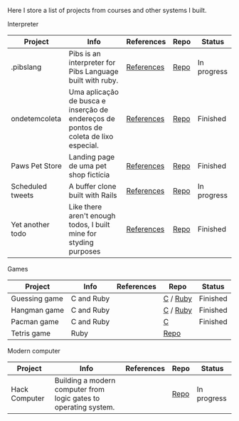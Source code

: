 Here I store a list of projects from courses and other systems I built.

Interpreter

| Project | Info | References | Repo | Status |
| -- | -- | -- | -- | -- |
| .pibslang | Pibs is an interpreter for Pibs Language built with ruby. | [References](https://github.com/biancaguzenski/learning-path/blob/master/references.md) | [Repo](https://github.com/biancaguzenski/pibs-lang) | In progress |
| ondetemcoleta | Uma aplicação de busca e inserção de endereços de pontos de coleta de lixo especial. | [References](https://github.com/biancaguzenski/learning-path/blob/master/references.md) | [Repo](https://github.com/biancaguzenski/pibs-lang) | Finished |
| Paws Pet Store | Landing page de uma pet shop fictícia | [References](https://github.com/biancaguzenski/learning-path/blob/master/references.md) | [Repo](https://github.com/biancaguzenski/paws-pet-store) | Finished |
| Scheduled tweets | A buffer clone built with Rails | [References](https://github.com/biancaguzenski/learning-path/blob/master/references.md) | [Repo](https://github.com/biancaguzenski/scheduled-tweets-app) | In progress |
| Yet another todo | Like there aren't enough todos, I built mine for styding purposes | [References](https://github.com/biancaguzenski/learning-path/blob/master/references.md) | [Repo](https://github.com/biancaguzenski/yetanothertodo) | Finished 

Games

| Project | Info | References | Repo | Status |
| -- | -- | -- | -- | -- |
| Guessing game | C and Ruby | | [C](https://github.com/biancaguzenski/learning-path/tree/master/Projects/guessGame) / [Ruby](https://github.com/biancaguzenski/learning-path/tree/master/Projects/guessGameRuby)| Finished |
| Hangman game |  C and Ruby | | [C](https://github.com/biancaguzenski/learning-path/tree/master/Projects/hangman) / [Ruby](https://github.com/biancaguzenski/learning-path/tree/master/Projects/hangmanRuby) | Finished |
| Pacman game | C and Ruby | | [C](https://github.com/biancaguzenski/learning-path/tree/master/Projects/pacman)| Finished |
| Tetris game | Ruby | | [Repo](https://github.com/biancaguzenski/learning-path/tree/master/Courses/Prog_Lang_Course_Ruby/tetris)

Modern computer

| Project | Info | References | Repo | Status |
| -- | -- | -- | -- | -- |
| Hack Computer | Building a modern computer from logic gates to operating system. | | [Repo](https://github.com/biancaguzenski/Nand2Tetris) | In progress |
